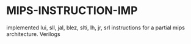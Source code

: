 # MIPS-INSTRUCTION-IMP
implemented  lui, sll, jal, blez, slti,  lh, jr, srl instructions for a partial mips architecture. Verilogs
